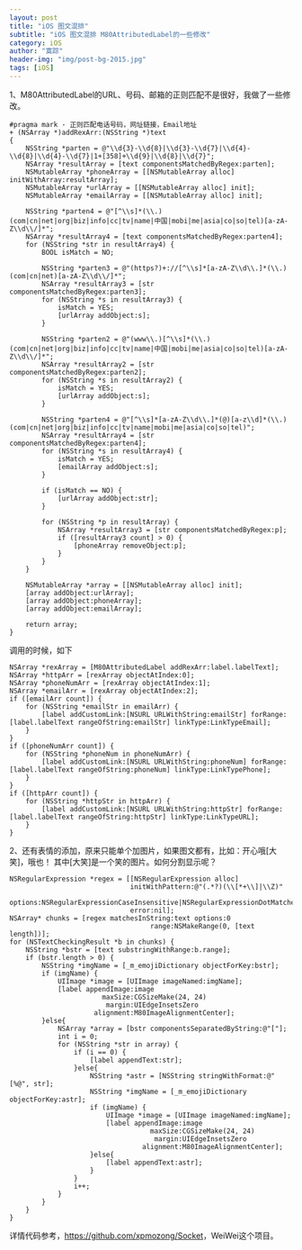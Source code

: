 ```yaml
---
layout: post
title: "iOS 图文混排"
subtitle: "iOS 图文混排 M80AttributedLabel的一些修改"
category: iOS
author: "寞踪"
header-img: "img/post-bg-2015.jpg"
tags: [iOS]
---
```


1、M80AttributedLabel的URL、号码、邮箱的正则匹配不是很好，我做了一些修改。

    #pragma mark - 正则匹配电话号码，网址链接，Email地址
    + (NSArray *)addRexArr:(NSString *)text
    {
        NSString *parten = @"\\d{3}-\\d{8}|\\d{3}-\\d{7}|\\d{4}-\\d{8}|\\d{4}-\\d{7}|1+[358]+\\d{9}|\\d{8}|\\d{7}";
        NSArray *resultArray = [text componentsMatchedByRegex:parten];
        NSMutableArray *phoneArray = [[NSMutableArray alloc] initWithArray:resultArray];
        NSMutableArray *urlArray = [[NSMutableArray alloc] init];
        NSMutableArray *emailArray = [[NSMutableArray alloc] init];
        
        NSString *parten4 = @"[^\\s]*(\\.)(com|cn|net|org|biz|info|cc|tv|name|中国|mobi|me|asia|co|so|tel)[a-zA-Z\\d\\/]*";
        NSArray *resultArray4 = [text componentsMatchedByRegex:parten4];
        for (NSString *str in resultArray4) {
            BOOL isMatch = NO;
            
            NSString *parten3 = @"(https?)+://[^\\s]*[a-zA-Z\\d\\.]*(\\.)(com|cn|net)[a-zA-Z\\d\\/]*";
            NSArray *resultArray3 = [str componentsMatchedByRegex:parten3];
            for (NSString *s in resultArray3) {
                isMatch = YES;
                [urlArray addObject:s];
            }
            
            NSString *parten2 = @"(www\\.)[^\\s]*(\\.)(com|cn|net|org|biz|info|cc|tv|name|中国|mobi|me|asia|co|so|tel)[a-zA-Z\\d\\/]*";
            NSArray *resultArray2 = [str componentsMatchedByRegex:parten2];
            for (NSString *s in resultArray2) {
                isMatch = YES;
                [urlArray addObject:s];
            }
            
            NSString *parten4 = @"[^\\s]*[a-zA-Z\\d\\.]*(@)[a-z\\d]*(\\.)(com|cn|net|org|biz|info|cc|tv|name|mobi|me|asia|co|so|tel)";
            NSArray *resultArray4 = [str componentsMatchedByRegex:parten4];
            for (NSString *s in resultArray4) {
                isMatch = YES;
                [emailArray addObject:s];
            }
            
            if (isMatch == NO) {
                [urlArray addObject:str];
            }
            
            for (NSString *p in resultArray) {
                NSArray *resultArray3 = [str componentsMatchedByRegex:p];
                if ([resultArray3 count] > 0) {
                    [phoneArray removeObject:p];
                }
            }
        }

        NSMutableArray *array = [[NSMutableArray alloc] init];
        [array addObject:urlArray];
        [array addObject:phoneArray];
        [array addObject:emailArray];
        
        return array;
    }

调用的时候，如下

    NSArray *rexArray = [M80AttributedLabel addRexArr:label.labelText];
    NSArray *httpArr = [rexArray objectAtIndex:0];
    NSArray *phoneNumArr = [rexArray objectAtIndex:1];
    NSArray *emailArr = [rexArray objectAtIndex:2];
    if ([emailArr count]) {
        for (NSString *emailStr in emailArr) {
            [label addCustomLink:[NSURL URLWithString:emailStr] forRange:[label.labelText rangeOfString:emailStr] linkType:LinkTypeEmail];
        }
    }
    if ([phoneNumArr count]) {
        for (NSString *phoneNum in phoneNumArr) {
            [label addCustomLink:[NSURL URLWithString:phoneNum] forRange:[label.labelText rangeOfString:phoneNum] linkType:LinkTypePhone];
        }
    }
    if ([httpArr count]) {
        for (NSString *httpStr in httpArr) {
            [label addCustomLink:[NSURL URLWithString:httpStr] forRange:[label.labelText rangeOfString:httpStr] linkType:LinkTypeURL];
        }
    }
    

2、还有表情的添加，原来只能单个加图片，如果图文都有，比如：开心哦[大笑]，哦也！   其中[大笑]是一个笑的图片。如何分割显示呢？

    NSRegularExpression *regex = [[NSRegularExpression alloc]
                                  initWithPattern:@"(.*?)(\\[*+\\]|\\Z)"
                                  options:NSRegularExpressionCaseInsensitive|NSRegularExpressionDotMatchesLineSeparators
                                  error:nil];
    NSArray* chunks = [regex matchesInString:text options:0
                                       range:NSMakeRange(0, [text length])];
    for (NSTextCheckingResult *b in chunks) {
        NSString *bstr = [text substringWithRange:b.range];
        if (bstr.length > 0) {
            NSString *imgName = [_m_emojiDictionary objectForKey:bstr];
            if (imgName) {
                UIImage *image = [UIImage imageNamed:imgName];
                [label appendImage:image
                           maxSize:CGSizeMake(24, 24)
                            margin:UIEdgeInsetsZero
                         alignment:M80ImageAlignmentCenter];
            }else{
                NSArray *array = [bstr componentsSeparatedByString:@"["];
                int i = 0;
                for (NSString *str in array) {
                    if (i == 0) {
                        [label appendText:str];
                    }else{
                        NSString *astr = [NSString stringWithFormat:@"[%@", str];
                        NSString *imgName = [_m_emojiDictionary objectForKey:astr];
                        if (imgName) {
                            UIImage *image = [UIImage imageNamed:imgName];
                            [label appendImage:image
                                       maxSize:CGSizeMake(24, 24)
                                        margin:UIEdgeInsetsZero
                                     alignment:M80ImageAlignmentCenter];
                        }else{
                            [label appendText:astr];
                        }
                    }
                    i++;
                }
            }
        }
    }

详情代码参考，<a href="https://github.com/xpmozong/Socket" target="_blank">https://github.com/xpmozong/Socket</a>，WeiWei这个项目。

